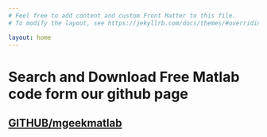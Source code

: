 ```yaml
---
# Feel free to add content and custom Front Matter to this file.
# To modify the layout, see https://jekyllrb.com/docs/themes/#overriding-theme-defaults

layout: home
---
```


#  Search and Download Free Matlab code form our github page


## [GITHUB/mgeekmatlab](https://github.com/mgeekmatlab)

